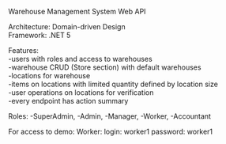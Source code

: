 Warehouse Management System Web API<br/>

Architecture: Domain-driven Design<br/>
Framework: .NET 5<br/>

Features:<br/>
-users with roles and access to warehouses<br/>
-warehouse CRUD (Store section) with default warehouses<br/>
-locations for warehouse<br/>
-items on locations with limited quantity defined by location size<br/>
-user operations on locations for verification<br/>
-every endpoint has action summary <br/>

Roles:
-SuperAdmin,
-Admin,
-Manager,
-Worker,
-Accountant

For access to demo:
Worker:
login: worker1
password: worker1
